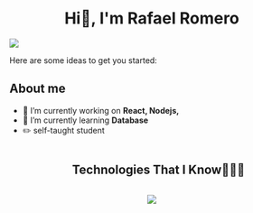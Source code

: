 <div align="center">
  <h1 aling="center">Hi👋, I'm Rafael Romero </h1>
</div>
<img src="https://imgur.com/gallery/banner-from-github-h4H81Yh.png">


Here are some ideas to get you started:
## About me
- 🔭 I’m currently working on **React, Nodejs,**
- 🌱 I’m currently learning **Database**
- ✏️ self-taught student


<div id="user-content-toc">
  <ul align="center">
    <summary><h2 style="display: inline-block">Technologies That I Know👨🏻‍💻</h2></summary>
  </ul>
</div>

<p align="center">
   <a href="https://skillicons.dev">
    <img src="https://skillicons.dev/icons?i=html,css,js,tailwind,ts,electron,nodejs,py" />
  </a>
</p>
